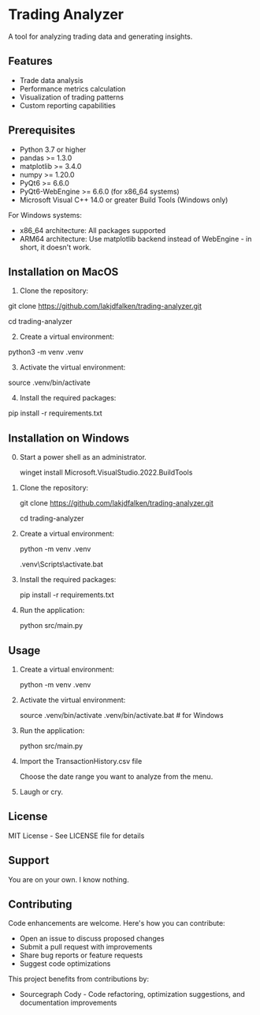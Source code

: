 # Trading Analyzer

A tool for analyzing trading data and generating insights.

## Features

- Trade data analysis
- Performance metrics calculation
- Visualization of trading patterns
- Custom reporting capabilities

## Prerequisites

- Python 3.7 or higher
- pandas >= 1.3.0
- matplotlib >= 3.4.0
- numpy >= 1.20.0
- PyQt6 >= 6.6.0
- PyQt6-WebEngine >= 6.6.0 (for x86_64 systems)
- Microsoft Visual C++ 14.0 or greater Build Tools (Windows only)

For Windows systems:
- x86_64 architecture: All packages supported
- ARM64 architecture: Use matplotlib backend instead of WebEngine - in short, it doesn't work.

## Installation on MacOS

1. Clone the repository:

git clone https://github.com/lakjdfalken/trading-analyzer.git

cd trading-analyzer

2. Create a virtual environment:

python3 -m venv .venv

3. Activate the virtual environment:

source .venv/bin/activate

4. Install the required packages:

pip install -r requirements.txt


## Installation on Windows

0. Start a power shell as an administrator.

    winget install Microsoft.VisualStudio.2022.BuildTools

1. Clone the repository:
    
    git clone https://github.com/lakjdfalken/trading-analyzer.git

    cd trading-analyzer

2. Create a virtual environment:
  
    python -m venv .venv
  
    .venv\Scripts\activate.bat

3. Install the required packages: 

    pip install -r requirements.txt
    
4. Run the application:
  
    python src/main.py

## Usage

1. Create a virtual environment:

    python -m venv .venv

2. Activate the virtual environment:

    source .venv/bin/activate
    .venv/bin/activate.bat # for Windows
    

3. Run the application:

    python src/main.py

4. Import the TransactionHistory.csv file 

    Choose the date range you want to analyze from the menu.

5. Laugh or cry.

## License
MIT License - See LICENSE file for details

## Support

You are on your own. I know nothing.

## Contributing

Code enhancements are welcome. Here's how you can contribute:

- Open an issue to discuss proposed changes
- Submit a pull request with improvements
- Share bug reports or feature requests
- Suggest code optimizations

This project benefits from contributions by:
- Sourcegraph Cody - Code refactoring, optimization suggestions, and documentation improvements